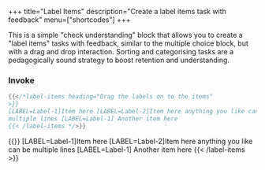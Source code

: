+++
title="Label Items"
description="Create a label items task with feedback"
menu=["shortcodes"]
+++

This is a simple "check understanding" block that allows you to create a "label items" tasks with feedback, similar to the multiple choice block, but with a drag and drop interaction. Sorting and categorising tasks are a pedagogically sound strategy to boost retention and understanding.

### Invoke

```go
{{</*label-items heading="Drag the labels on to the items"
>}}
[LABEL=Label-1]Item here [LABEL=Label-2]Item here anything you like can be
multiple lines [LABEL=Label-1] Another item here
{{< /label-items */>}}
```

{{<label-items heading="Drag the labels on to the items">}}
[LABEL=Label-1]Item here [LABEL=Label-2]Item here anything you like can be
multiple lines [LABEL=Label-1] Another item here
{{< /label-items >}}
